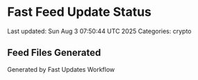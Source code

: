 # Fast Feed Update Status
Last updated: Sun Aug  3 07:50:44 UTC 2025
Categories: crypto

## Feed Files Generated

Generated by Fast Updates Workflow
